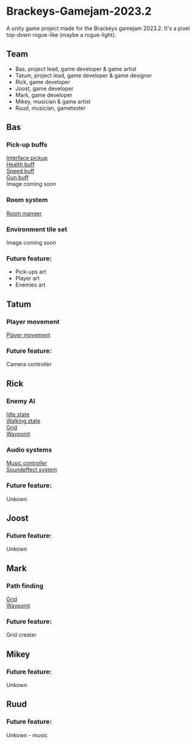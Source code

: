 # Brackeys-Gamejam-2023.2
A unity game project made for the Brackeys gamejam 2023.2. It's a pixel top-down rogue-like (maybe a rogue-light). 

## Team
* Bas, project lead, game developer & game artist
* Tatum, project lead, game developer & game designer
* Rick, game developer
* Joost, game developer
* Mark, game developer
* Mikey, musician & game artist
* Ruud, musician, gametester

## Bas
### Pick-up buffs
[Interface pickup](Assets/Scripts/Framework/Pick-ups/IPickup.cs)<br>
[Health buff](Assets/Scripts/Framework/Pick-ups//Buffs/HealthBuff.cs)<br>
[Speed buff](Assets/Scripts/Framework/Pick-ups//Buffs/SpeedBuff.cs)<br>
[Gun buff](Assets/Scripts/Framework/Pick-ups//Buffs/GunBuff.cs)<br>
Image coming soon
### Room system
[Room manger](Assets/Scripts/Framework/Rooms/RoomManger.cs)<br>
### Environment tile set
Image coming soon

### Future feature:
* Pick-ups art
* Player art
* Enemies art

## Tatum
### Player movement
[Player movement](Assets/Scripts/Player/PlayerMovement.cs)
### Future feature:
Camera controller

## Rick
### Enemy AI
[Idle state](Assets/Scripts/NPC/IdleState.cs)<br>
[Walking state](Assets/Scripts/NPC/WalkingState.cs)<br>
[Grid](Assets/Scripts/NPC/Grid.cs)<br>
[Waypoint](Assets/Scripts/NPC/Waypoint.cs)<br>
### Audio systems
[Music controller](Assets/Scripts/Framework/Audio/MusicController.cs)<br>
[Soundeffect system](Assets/Scripts/Framework/Audio/SoundEffectSystem.cs)
### Future feature:
Unkown

## Joost
### Future feature:
Unkown

## Mark
### Path finding
[Grid](Assets/Scripts/NPC/Grid.cs)<br>
[Waypoint](Assets/Scripts/NPC/Waypoint.cs)<br>
### Future feature:
Grid creater

## Mikey
### Future feature:
Unkown

## Ruud
### Future feature:
Unkown - music
